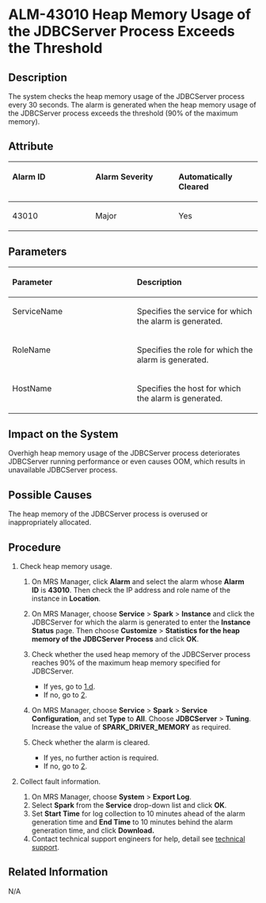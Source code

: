 # ALM-43010 Heap Memory Usage of the JDBCServer Process Exceeds the Threshold<a name="EN-US_TOPIC_0125375232"></a>

## Description<a name="sa8af754cfd604c959c27eabd334b795d"></a>

The system checks the heap memory usage of the JDBCServer process every 30 seconds. The alarm is generated when the heap memory usage of the JDBCServer process exceeds the threshold \(90% of the maximum memory\).

## Attribute<a name="s0341bfdaa7db4acb8eef21a4e0f658bf"></a>

<a name="t0bc26afd1335458d83bcfa8b3bf69cab"></a>
<table><thead align="left"><tr id="r1de9f03160c043e589a32831202428d3"><th class="cellrowborder" valign="top" width="33.33333333333333%" id="mcps1.1.4.1.1"><p id="aeb9dccb7bf4d46eeb31aaf68d438888b"><a name="aeb9dccb7bf4d46eeb31aaf68d438888b"></a><a name="aeb9dccb7bf4d46eeb31aaf68d438888b"></a>Alarm ID</p>
</th>
<th class="cellrowborder" valign="top" width="33.33333333333333%" id="mcps1.1.4.1.2"><p id="aedaf360375524e93bd266adcac68ab16"><a name="aedaf360375524e93bd266adcac68ab16"></a><a name="aedaf360375524e93bd266adcac68ab16"></a>Alarm Severity</p>
</th>
<th class="cellrowborder" valign="top" width="33.33333333333333%" id="mcps1.1.4.1.3"><p id="a8dd0a93ed5824d148e5dcd5cb3fb9c74"><a name="a8dd0a93ed5824d148e5dcd5cb3fb9c74"></a><a name="a8dd0a93ed5824d148e5dcd5cb3fb9c74"></a>Automatically Cleared</p>
</th>
</tr>
</thead>
<tbody><tr id="r862d745a537648aca76b75f8ffa9014c"><td class="cellrowborder" valign="top" width="33.33333333333333%" headers="mcps1.1.4.1.1 "><p id="ad57169680e454d30ac943bc581a3edc4"><a name="ad57169680e454d30ac943bc581a3edc4"></a><a name="ad57169680e454d30ac943bc581a3edc4"></a>43010</p>
</td>
<td class="cellrowborder" valign="top" width="33.33333333333333%" headers="mcps1.1.4.1.2 "><p id="ad012aa45117c4958b3cf1f36620fb88f"><a name="ad012aa45117c4958b3cf1f36620fb88f"></a><a name="ad012aa45117c4958b3cf1f36620fb88f"></a>Major</p>
</td>
<td class="cellrowborder" valign="top" width="33.33333333333333%" headers="mcps1.1.4.1.3 "><p id="a6b003025c2214a3481d4c776cdf71951"><a name="a6b003025c2214a3481d4c776cdf71951"></a><a name="a6b003025c2214a3481d4c776cdf71951"></a>Yes</p>
</td>
</tr>
</tbody>
</table>

## Parameters<a name="s144c24bec24745af9c3be6af31e1f9b3"></a>

<a name="ta9270469bd504041b7e15935aa639fd6"></a>
<table><thead align="left"><tr id="r30e8ad5e76d044ae91be270181926c31"><th class="cellrowborder" valign="top" width="50%" id="mcps1.1.3.1.1"><p id="a7ff16b0f8f3c48e99b177e6e087d9f9d"><a name="a7ff16b0f8f3c48e99b177e6e087d9f9d"></a><a name="a7ff16b0f8f3c48e99b177e6e087d9f9d"></a>Parameter</p>
</th>
<th class="cellrowborder" valign="top" width="50%" id="mcps1.1.3.1.2"><p id="adfd63e134ca74c32ad251a7d178362e3"><a name="adfd63e134ca74c32ad251a7d178362e3"></a><a name="adfd63e134ca74c32ad251a7d178362e3"></a>Description</p>
</th>
</tr>
</thead>
<tbody><tr id="re33283b0974b435689fc25a7977ee2db"><td class="cellrowborder" valign="top" width="50%" headers="mcps1.1.3.1.1 "><p id="a8cde4231f9c740bb95815bcdd2d3ae41"><a name="a8cde4231f9c740bb95815bcdd2d3ae41"></a><a name="a8cde4231f9c740bb95815bcdd2d3ae41"></a>ServiceName</p>
</td>
<td class="cellrowborder" valign="top" width="50%" headers="mcps1.1.3.1.2 "><p id="a7ff833bbc96d4c67856e4585b9775e79"><a name="a7ff833bbc96d4c67856e4585b9775e79"></a><a name="a7ff833bbc96d4c67856e4585b9775e79"></a>Specifies the service for which the alarm is generated.</p>
</td>
</tr>
<tr id="r33bbd071ae2343eeb2ca420d8245be04"><td class="cellrowborder" valign="top" width="50%" headers="mcps1.1.3.1.1 "><p id="aa3d93e1da9dd4c07b19529d6d1795cd2"><a name="aa3d93e1da9dd4c07b19529d6d1795cd2"></a><a name="aa3d93e1da9dd4c07b19529d6d1795cd2"></a>RoleName</p>
</td>
<td class="cellrowborder" valign="top" width="50%" headers="mcps1.1.3.1.2 "><p id="a179e479d138f475e88e191182109d2e3"><a name="a179e479d138f475e88e191182109d2e3"></a><a name="a179e479d138f475e88e191182109d2e3"></a>Specifies the role for which the alarm is generated.</p>
</td>
</tr>
<tr id="r770b5f0ed3fe4083b3302698435b45ee"><td class="cellrowborder" valign="top" width="50%" headers="mcps1.1.3.1.1 "><p id="a04f51566bc2a4ecdb82fd2c77a66f2a6"><a name="a04f51566bc2a4ecdb82fd2c77a66f2a6"></a><a name="a04f51566bc2a4ecdb82fd2c77a66f2a6"></a>HostName</p>
</td>
<td class="cellrowborder" valign="top" width="50%" headers="mcps1.1.3.1.2 "><p id="a17b1ca8dd33a46c4a965fcccc5aa5cf3"><a name="a17b1ca8dd33a46c4a965fcccc5aa5cf3"></a><a name="a17b1ca8dd33a46c4a965fcccc5aa5cf3"></a>Specifies the host for which the alarm is generated.</p>
</td>
</tr>
</tbody>
</table>

## Impact on the System<a name="s5baf55db64f446cab38a55bdd98e56ef"></a>

Overhigh heap memory usage of the JDBCServer process deteriorates JDBCServer running performance or even causes OOM, which results in unavailable JDBCServer process.

## Possible Causes<a name="s164d7bae5f894c21ae7e772a5d7c9832"></a>

The heap memory of the JDBCServer process is overused or inappropriately allocated.

## Procedure<a name="sc97a491b320342709903efe5867dfea0"></a>

1.  Check heap memory usage.
    1.  On MRS Manager, click  **Alarm** and select the alarm whose **Alarm ID** is **43010**. Then check the IP address and role name of the instance in **Location**.
    2.  On MRS Manager, choose  **Service** \> **Spark** \> **Instance** and click the JDBCServer for which the alarm is generated to enter the **Instance Status** page. Then choose **Customize** \> **Statistics for the heap memory of the JDBCServer Process** and click **OK**.
    3.  Check whether the used heap memory of the JDBCServer process reaches 90% of the maximum heap memory specified for JDBCServer.
        -   If yes, go to  [1.d](#lde103c22cfc84675b925ef6f48a01577).
        -   If no, go to  [2](#lf0fb5a3f43924b9a82746cdff3c123a9).

    4.  <a name="lde103c22cfc84675b925ef6f48a01577"></a>On MRS Manager, choose  **Service** \> **Spark** \> **Service Configuration**, and set **Type** to **All**. Choose **JDBCServer** \> **Tuning**. Increase the value of **SPARK\_DRIVER\_MEMORY**  as required.
    5.  Check whether the alarm is cleared.
        -   If yes, no further action is required.
        -   If no, go to  [2](#lf0fb5a3f43924b9a82746cdff3c123a9).

2.  <a name="lf0fb5a3f43924b9a82746cdff3c123a9"></a>Collect fault information.
    1.  On MRS Manager, choose  **System** \> **Export Log**.
    2.  Select  **Spark** from the **Service** drop-down list and click **OK**.
    3.  Set  **Start Time** for log collection to 10 minutes ahead of the alarm generation time and **End Time** to 10 minutes behind the alarm generation time, and click **Download.**
    4.  Contact technical support engineers for help, detail see  [technical support](https://docs.otc.t-systems.com/en-us/public/learnmore.html).


## Related Information<a name="s9bfc6dd14fe8469e8f6e70570562f60e"></a>

N/A

